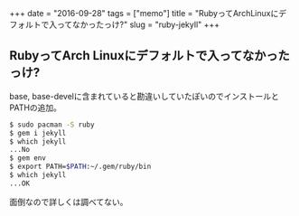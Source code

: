 +++
date = "2016-09-28"
tags =  ["memo"]
title = "RubyってArchLinuxにデフォルトで入ってなかったっけ?"
slug = "ruby-jekyll"
+++

## RubyってArch Linuxにデフォルトで入ってなかったっけ?	  

base, base-develに含まれていると勘違いしていたぽいのでインストールとPATHの追加。

```bash
$ sudo pacman -S ruby
$ gem i jekyll
$ which jekyll
...No
$ gem env
$ export PATH=$PATH:~/.gem/ruby/bin
$ which jekyll
...OK
```

面倒なので詳しくは調べてない。
	  

